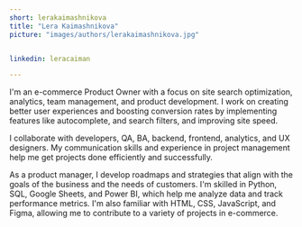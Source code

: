 ```yaml
---
short: lerakaimashnikova
title: "Lera Kaimashnіkova"
picture: "images/authors/lerakaimashnikova.jpg"


linkedin: leracaiman

---
```


​I'm an e-commerce Product Owner with a focus on site search optimization, analytics, team management, and product development. I work on creating better user experiences and boosting conversion rates by implementing features like autocomplete, and search filters, and improving site speed.

​I collaborate with developers, QA, BA, backend, frontend, analytics, and UX designers. My communication skills and experience in project management help me get projects done efficiently and successfully.

​As a product manager, I develop roadmaps and strategies that align with the goals of the business and the needs of customers. I'm skilled in Python, SQL, Google Sheets, and Power BI, which help me analyze data and track performance metrics. I'm also familiar with HTML, CSS, JavaScript, and Figma, allowing me to contribute to a variety of projects in e-commerce.